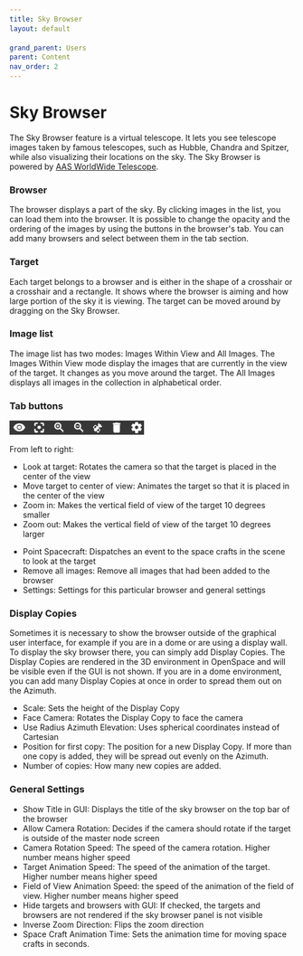 ```yaml
---
title: Sky Browser
layout: default

grand_parent: Users
parent: Content
nav_order: 2
---
```


# Sky Browser

The Sky Browser feature is a virtual telescope. It lets you see telescope images taken by famous telescopes, such as Hubble, Chandra and Spitzer, while also visualizing their locations on the sky. The Sky Browser is powered by [AAS WorldWide Telescope](http://worldwidetelescope.org/webclient/).

### Browser

The browser displays a part of the sky. By clicking images in the list, you can load them into the browser. It is possible to change the opacity and the ordering of the images by using the buttons in the browser's tab. You can add many browsers and select between them in the tab section.

### Target

Each target belongs to a browser and is either in the shape of a crosshair or a crosshair and a rectangle. It shows where the browser is aiming and how large portion of the sky it is viewing. The target can be moved around by dragging on the Sky Browser.

### Image list

The image list has two modes: Images Within View and All Images. The Images Within View mode display the images that are currently in the view of the target. It changes as you move around the target. The All Images displays all images in the collection in alphabetical order.

### Tab buttons

![Tab buttons](/assets/images/tabbuttons.png)

From left to right:

- Look at target: Rotates the camera so that the target is placed in the center of the view
- Move target to center of view: Animates the target so that it is placed in the center of the view
- Zoom in: Makes the vertical field of view of the target 10 degrees smaller
- Zoom out: Makes the vertical field of view of the target 10 degrees larger

* Point Spacecraft: Dispatches an event to the space crafts in the scene to look at the target
* Remove all images: Remove all images that had been added to the browser
* Settings: Settings for this particular browser and general settings

### Display Copies

Sometimes it is necessary to show the browser outside of the graphical user interface, for example if you are in a dome or are using a display wall. To display the sky browser there, you can simply add Display Copies. The Display Copies are rendered in the 3D environment in OpenSpace and will be visible even if the GUI is not shown. If you are in a dome environment, you can add many Display Copies at once in order to spread them out on the Azimuth.

- Scale: Sets the height of the Display Copy
- Face Camera: Rotates the Display Copy to face the camera
- Use Radius Azimuth Elevation: Uses spherical coordinates instead of Cartesian
- Position for first copy: The position for a new Display Copy. If more than one copy is added, they will be spread out evenly on the Azimuth.
- Number of copies: How many new copies are added.

### General Settings

- Show Title in GUI: Displays the title of the sky browser on the top bar of the browser
- Allow Camera Rotation: Decides if the camera should rotate if the target is outside of the master node screen
- Camera Rotation Speed: The speed of the camera rotation. Higher number means higher speed
- Target Animation Speed: The speed of the animation of the target. Higher number means higher speed
- Field of View Animation Speed: the speed of the animation of the field of view. Higher number means higher speed
- Hide targets and browsers with GUI: If checked, the targets and browsers are not rendered if the sky browser panel is not visible
- Inverse Zoom Direction: Flips the zoom direction
- Space Craft Animation Time: Sets the animation time for moving space crafts in seconds.
